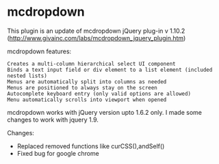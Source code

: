 mcdropdown
==========

This plugin is an update of mcdropdown jQuery plug-in v 1.10.2 (http://www.givainc.com/labs/mcdropdown_jquery_plugin.htm)

mcdropdown features:

    Creates a multi-column hierarchical select UI component
    Binds a text input field or div element to a list element (included nested lists)
    Menus are automatically split into columns as needed
    Menus are positioned to always stay on the screen
    Autocomplete keyboard entry (only valid options are allowed)
    Menu automatically scrolls into viewport when opened

mcdropdown works with jQuery version upto 1.6.2 only. I made some changes to work with jquery 1.9. 

Changes:
- Replaced removed functions like curCSS(),andSelf()
- Fixed bug for google chrome


